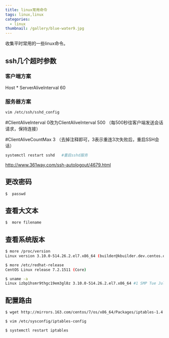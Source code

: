 ```yaml
---
title: linux常用命令
tags: linux,linux
categories: 
  - linux
thumbnail: /gallery/blue-water9.jpg
---
```


收集平时常用的一些linux命令。
<!-- more -->

## ssh几个超时参数

### 客户端方案
Host *
    ServerAliveInterval 60

### 服务器方案
```bash
vim /etc/ssh/sshd_config
```

#ClientAliveInterval 0改为ClientAliveInterval 500     （每500秒往客户端发送会话请求，保持连接）

#ClientAliveCountMax 3      （去掉注释即可，3表示重连3次失败后，重启SSH会话）
```bash
systemctl restart sshd   #重启sshd服务
```


http://www.361way.com/ssh-autologout/4679.html

## 更改密码
```bash
$  passwd
```

## 查看大文本
```bash
$  more filename
```

## 查看系统版本
```bash
$ more /proc/version
Linux version 3.10.0-514.26.2.el7.x86_64 (builder@kbuilder.dev.centos.org) (gcc version 4.8.5 20150623 (Red Hat 4.8.5-11) (GCC) ) #1 SMP Tue Jul 4 15:04:05 UTC 2017

$ more /etc/redhat-release
CentOS Linux release 7.2.1511 (Core)

$ uname -a
Linux izbp1hsmr9thgc19em3gl8z 3.10.0-514.26.2.el7.x86_64 #1 SMP Tue Jul 4 15:04:05 UTC 2017 x86_64 x86_64 x86_64 GNU/Linux

```


## 配置路由
```bash
$ wget http://mirrors.163.com/centos/7/os/x86_64/Packages/iptables-1.4.21-33.el7.x86_64.rpm

$ vim /etc/sysconfig/iptables-config

$ systemctl restart iptables

```





